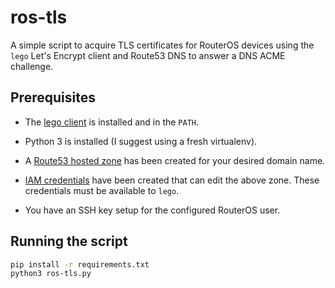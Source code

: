 # ros-tls

A simple script to acquire TLS certificates for RouterOS devices using the `lego` Let's Encrypt client and Route53 DNS
to answer a DNS ACME challenge.

## Prerequisites

* The [lego client](https://github.com/xenolf/lego) is installed and in the `PATH`.

* Python 3 is installed (I suggest using a fresh virtualenv).

* A [Route53 hosted zone](http://docs.aws.amazon.com/Route53/latest/DeveloperGuide/CreatingHostedZone.html) has been
created for your desired domain name.

* [IAM credentials](http://docs.aws.amazon.com/IAM/latest/UserGuide/id_roles_create_for-user.html) have been created
that can edit the above zone. These credentials must be available to `lego`.

* You have an SSH key setup for the configured RouterOS user.

## Running the script

```bash
pip install -r requirements.txt
python3 ros-tls.py
```
